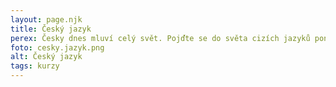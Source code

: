 ```yaml
---
layout: page.njk
title: Český jazyk
perex: Česky dnes mluví celý svět. Pojďte se do světa cizích jazyků ponořit s námi!
foto: cesky.jazyk.png
alt: Český jazyk
tags: kurzy
---
```


